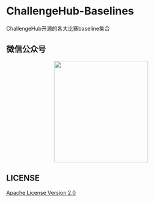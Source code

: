 # ChallengeHub-Baselines
ChallengeHub开源的各大比赛baseline集合



## 微信公众号

<div align=center><img src="https://upload-images.jianshu.io/upload_images/1531909-024d0436dbb6feef.jpg?imageMogr2/auto-orient/strip|imageView2/2/w/258/format/webp" width = "250" height = "270" alt=""></div>

## LICENSE

[Apache License Version 2.0](https://github.com/datawhalechina/competition-baseline/blob/master/LICENSE)
